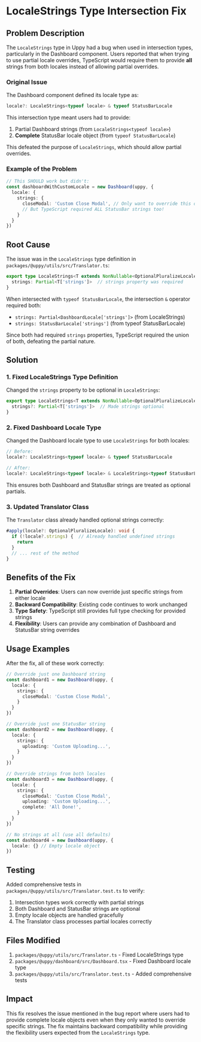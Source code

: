 # LocaleStrings Type Intersection Fix

## Problem Description

The `LocaleStrings` type in Uppy had a bug when used in intersection types, particularly in the Dashboard component. Users reported that when trying to use partial locale overrides, TypeScript would require them to provide **all** strings from both locales instead of allowing partial overrides.

### Original Issue

The Dashboard component defined its locale type as:
```typescript
locale?: LocaleStrings<typeof locale> & typeof StatusBarLocale
```

This intersection type meant users had to provide:
1. Partial Dashboard strings (from `LocaleStrings<typeof locale>`)
2. **Complete** StatusBar locale object (from `typeof StatusBarLocale`)

This defeated the purpose of `LocaleStrings`, which should allow partial overrides.

### Example of the Problem

```typescript
// This SHOULD work but didn't:
const dashboardWithCustomLocale = new Dashboard(uppy, {
  locale: {
    strings: {
      closeModal: 'Custom Close Modal', // Only want to override this one string
      // But TypeScript required ALL StatusBar strings too!
    }
  }
})
```

## Root Cause

The issue was in the `LocaleStrings` type definition in `packages/@uppy/utils/src/Translator.ts`:

```typescript
export type LocaleStrings<T extends NonNullable<OptionalPluralizeLocale>> = {
  strings: Partial<T['strings']>  // strings property was required
}
```

When intersected with `typeof StatusBarLocale`, the intersection `&` operator required both:
- `strings: Partial<DashboardLocale['strings']>` (from LocaleStrings)
- `strings: StatusBarLocale['strings']` (from typeof StatusBarLocale)

Since both had required `strings` properties, TypeScript required the union of both, defeating the partial nature.

## Solution

### 1. Fixed LocaleStrings Type Definition

Changed the `strings` property to be optional in `LocaleStrings`:

```typescript
export type LocaleStrings<T extends NonNullable<OptionalPluralizeLocale>> = {
  strings?: Partial<T['strings']>  // Made strings optional
}
```

### 2. Fixed Dashboard Locale Type

Changed the Dashboard locale type to use `LocaleStrings` for both locales:

```typescript
// Before:
locale?: LocaleStrings<typeof locale> & typeof StatusBarLocale

// After:
locale?: LocaleStrings<typeof locale> & LocaleStrings<typeof StatusBarLocale>
```

This ensures both Dashboard and StatusBar strings are treated as optional partials.

### 3. Updated Translator Class

The `Translator` class already handled optional strings correctly:

```typescript
#apply(locale?: OptionalPluralizeLocale): void {
  if (!locale?.strings) {  // Already handled undefined strings
    return
  }
  // ... rest of the method
}
```

## Benefits of the Fix

1. **Partial Overrides**: Users can now override just specific strings from either locale
2. **Backward Compatibility**: Existing code continues to work unchanged
3. **Type Safety**: TypeScript still provides full type checking for provided strings
4. **Flexibility**: Users can provide any combination of Dashboard and StatusBar string overrides

## Usage Examples

After the fix, all of these work correctly:

```typescript
// Override just one Dashboard string
const dashboard1 = new Dashboard(uppy, {
  locale: {
    strings: {
      closeModal: 'Custom Close Modal',
    }
  }
})

// Override just one StatusBar string
const dashboard2 = new Dashboard(uppy, {
  locale: {
    strings: {
      uploading: 'Custom Uploading...',
    }
  }
})

// Override strings from both locales
const dashboard3 = new Dashboard(uppy, {
  locale: {
    strings: {
      closeModal: 'Custom Close Modal',
      uploading: 'Custom Uploading...',
      complete: 'All Done!',
    }
  }
})

// No strings at all (use all defaults)
const dashboard4 = new Dashboard(uppy, {
  locale: {} // Empty locale object
})
```

## Testing

Added comprehensive tests in `packages/@uppy/utils/src/Translator.test.ts` to verify:

1. Intersection types work correctly with partial strings
2. Both Dashboard and StatusBar strings are optional
3. Empty locale objects are handled gracefully
4. The Translator class processes partial locales correctly

## Files Modified

1. `packages/@uppy/utils/src/Translator.ts` - Fixed LocaleStrings type
2. `packages/@uppy/dashboard/src/Dashboard.tsx` - Fixed Dashboard locale type
3. `packages/@uppy/utils/src/Translator.test.ts` - Added comprehensive tests

## Impact

This fix resolves the issue mentioned in the bug report where users had to provide complete locale objects even when they only wanted to override specific strings. The fix maintains backward compatibility while providing the flexibility users expected from the `LocaleStrings` type.